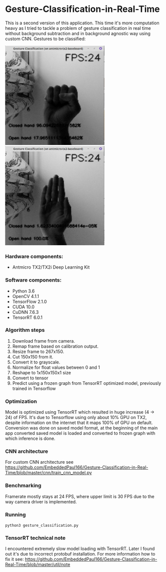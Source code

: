 # Gesture-Classification-in-Real-Time
This is a second version of this application. This time it's more computation heavy as I tried to tackle a problem of gesture classification in real time without background subtraction and in background agnostic way using custom CNN. Gestures to be classified:

<img src="https://github.com/EmbeddedPaul166/Gesture-Classification-in-Real-Time/blob/master/examples/closed_hand_example.png" height="320" width="320"> <img src="https://github.com/EmbeddedPaul166/Gesture-Classification-in-Real-Time/blob/master/examples/open_hand_example.png" height="320" width="320">

### Hardware components:
- Antmicro TX2/TX2i Deep Learning Kit

### Software components:
- Python 3.6
- OpenCV 4.1.1
- TensorFlow 2.1.0
- CUDA 10.0
- CuDNN 7.6.3
- TensorRT 6.0.1

### Algorithm steps
1. Download frame from camera.
2. Remap frame based on calibration output.
3. Resize frame to 267x150.
4. Cut 150x150 from it.
5. Convert it to grayscale.
6. Normalize for float values between 0 and 1
7. Reshape to 1x150x150x1 size
8. Convert to tensor
9. Predict using a frozen graph from TensorRT optimized model, previously trained in Tensorflow

### Optimization
Model is optimized using TensorRT which resulted in huge increase (4 -> 24) of FPS. It's due to Tensorflow using only about 10% GPU on TX2, despite information on the internet that it maps 100% of GPU on default. Conversion was done on saved model format, at the beginning of the main app converted saved model is loaded and converted to frozen graph with which inference is done.

### CNN architecture
For custom CNN architecture see https://github.com/EmbeddedPaul166/Gesture-Classification-in-Real-Time/blob/master/cnn/train_cnn_model.py

### Benchmarking
Framerate mostly stays at 24 FPS, where upper limit is 30 FPS due to the way camera driver is implemented.

### Running
```
python3 gesture_classification.py
```

### TensorRT technical note
I encountered extremely slow model loading with TensorRT. Later I found out it's due to incorrect protobuf installation. For more information how to fix it see: https://github.com/EmbeddedPaul166/Gesture-Classification-in-Real-Time/blob/master/util/note
